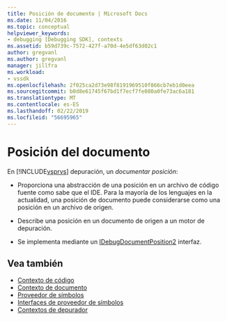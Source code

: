 ```yaml
---
title: Posición de documento | Microsoft Docs
ms.date: 11/04/2016
ms.topic: conceptual
helpviewer_keywords:
- debugging [Debugging SDK], contexts
ms.assetid: b59d739c-7572-427f-a70d-4e5df63d02c1
author: gregvanl
ms.author: gregvanl
manager: jillfra
ms.workload:
- vssdk
ms.openlocfilehash: 2f025ca2d73e98f8191969510f866cb7eb1d0eea
ms.sourcegitcommit: b0d8e61745f67bd1f7ecf7fe080a0fe73ac6a181
ms.translationtype: MT
ms.contentlocale: es-ES
ms.lasthandoff: 02/22/2019
ms.locfileid: "56695965"
---
```

# <a name="document-position"></a>Posición del documento
En [!INCLUDE[vsprvs](../../code-quality/includes/vsprvs_md.md)] depuración, un *documentar posición*:

-   Proporciona una abstracción de una posición en un archivo de código fuente como sabe que el IDE. Para la mayoría de los lenguajes en la actualidad, una posición de documento puede considerarse como una posición en un archivo de origen.

-   Describe una posición en un documento de origen a un motor de depuración.

-   Se implementa mediante un [IDebugDocumentPosition2](../../extensibility/debugger/reference/idebugdocumentposition2.md) interfaz.

## <a name="see-also"></a>Vea también
- [Contexto de código](../../extensibility/debugger/code-context.md)
- [Contexto de documento](../../extensibility/debugger/document-context.md)
- [Proveedor de símbolos](../../extensibility/debugger/symbol-provider.md)
- [Interfaces de proveedor de símbolos](../../extensibility/debugger/reference/symbol-provider-interfaces.md)
- [Contextos de depurador](../../extensibility/debugger/debugger-contexts.md)